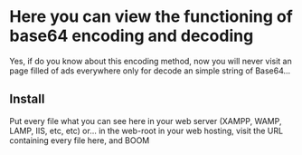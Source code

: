 # Here you can view the functioning of base64 encoding and decoding
Yes, if do you know about this encoding method, now you will never visit an page filled of ads everywhere only for decode an simple string of Base64...
## Install
Put every file what you can see here in your web server (XAMPP, WAMP, LAMP, IIS, etc, etc) or... in the web-root in your web hosting, visit the URL containing every file here, and BOOM
